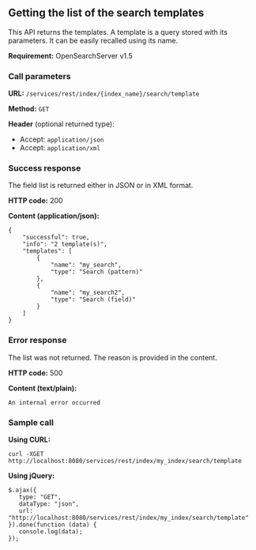 ## Getting the list of the search templates

This API returns the templates. A template is a query stored with its parameters. It can be easily recalled using its name.

**Requirement:** OpenSearchServer v1.5

### Call parameters

**URL:** ```/services/rest/index/{index_name}/search/template```

**Method:** ```GET```

**Header** (optional returned type):
- Accept: ```application/json```
- Accept: ```application/xml```

### Success response
The field list is returned either in JSON or in XML format.

**HTTP code:**
200

**Content (application/json):**

    {
        "successful": true,
        "info": "2 template(s)",
        "templates": [
            {
                "name": "my_search",
                "type": "Search (pattern)"
            },
            {
                "name": "my_search2",
                "type": "Search (field)"
            }
        ]
    }
    

### Error response

The list was not returned. The reason is provided in the content.

**HTTP code:**
500

**Content (text/plain):**
    
    An internal error occurred
    

### Sample call

**Using CURL:**

    curl -XGET http://localhost:8080/services/rest/index/my_index/search/template
    

**Using jQuery:**
    
    $.ajax({ 
       type: "GET",
       dataType: "json",
       url: "http://localhost:8080/services/rest/index/my_index/search/template"
    }).done(function (data) {
       console.log(data);
    });
    
